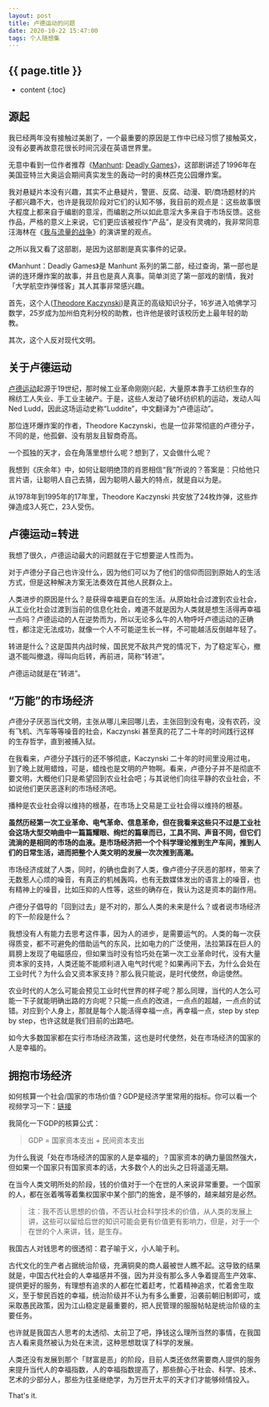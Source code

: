 ```yaml
---
layout: post
title: 卢德运动的问题
date: 2020-10-22 15:47:00
tags: 个人随想集
--- 
```


<h2>{{ page.title }}</h2>

* content
{:toc}


## 源起

我已经两年没有接触过美剧了，一个最重要的原因是工作中已经习惯了接触英文，没有必要再故意花很长时间沉浸在英语世界里。

无意中看到一位作者推荐《<a href="https://coolshell.cn/articles/169.html" target="_blank">Manhunt</a>: <a href="https://spectrumoriginals.com/manhunt-deadly-games" target="_blank">Deadly Games</a>》，这部剧讲述了1996年在美国亚特兰大奥运会期间真实发生的轰动一时的奥林匹克公园爆炸案。

我对悬疑片本没有兴趣，其实不止悬疑片，警匪、反腐、动漫、职/商场题材的片子都兴趣不大，也许是我现阶段对它们的认知不够，我目前的观点是：这些故事很大程度上都来自于编剧的意淫，而编剧之所以如此意淫大多来自于市场反馈。这些作品，严格的意义上来说，它们更应该被视作“产品”，是没有灵魂的，我非常同意汪海林在《<a href="https://www.youtube.com/watch?v=1KKRu0g1cNE" target="_blank">我与流量的战争</a>》的演讲里的观点。

之所以我又看了这部剧，是因为这部剧是真实事件的记录。

《Manhunt：Deadly Games》是 Manhunt 系列的第二部，经过查询，第一部也是讲的连环爆炸案的故事，并且也是真人真事。简单浏览了第一部戏的剧情，我对「大学航空炸弹怪客」其人其事非常感兴趣。

首先，这个人(<a href="https://zhuanlan.zhihu.com/p/77763971" target="_blank">Theodore Kaczynski</a>)是真正的高级知识分子，16岁进入哈佛学习数学，25岁成为加州伯克利分校的助教，也许他是彼时该校历史上最年轻的助教。

其次，这个人反对现代文明。

## 关于卢德运动

<a href="https://en.wikipedia.org/wiki/Luddite" target="_blank">卢德运动</a>起源于19世纪，那时候工业革命刚刚兴起，大量原本靠手工纺织生存的棉纺工人失业、手工业主破产。于是，这些人发动了破坏纺织机的运动，发动人叫Ned Ludd，因此这场运动史称“Luddite”，中文翻译为“卢德运动”。

那位连环爆炸案的作者，Theodore Kaczynski，也是一位非常彻底的卢德分子，不同的是，他孤僻、没有朋友且智商奇高。

一个孤独的天才，会在角落里想什么呢？想到了，又会做什么呢？

我想到《庆余年》中，如何让聪明绝顶的肖恩相信“我”所说的？答案是：只给他只言片语，让聪明人自己去猜，因为聪明人最大的特点，就是自以为是。

从1978年到1995年的17年里，Theodore Kaczynski 共安放了24枚炸弹，这些炸弹造成3人死亡，23人受伤。

## 卢德运动=转进

我想了很久，卢德运动最大的问题就在于它想要逆人性而为。

对于卢德分子自己也许没什么，因为他们可以为了他们的信仰而回到原始人的生活方式，但是这种解决方案无法奏效在其他人民群众上。

人类进步的原因是什么？是获得幸福更自在的生活。从原始社会过渡到农业社会，从工业化社会过渡到当前的信息化社会，难道不就是因为人类就是想生活得再幸福一点吗？卢德运动的人在逆势而为，所以无论多么牛的人物呼吁卢德运动的正确性，都注定无法成功，就像一个人不可能逆生长一样，不可能越活反倒越年轻了。

转进是什么？这是国共内战时候，国民党不敌共产党的情况下，为了稳定军心，撤退不能叫撤退，得叫向后转，再前进，简称“转进”。

卢德运动就是在“转进”。

## “万能”的市场经济

卢德分子厌恶当代文明，主张从哪儿来回哪儿去，主张回到没有电，没有农药，没有飞机、汽车等等噪音的社会，Kaczynski 甚至真的花了二十年的时间践行这样的生存哲学，直到被捕入狱。

在我看来，卢德分子践行的还不够彻底，Kaczynski 二十年的时间里没用过电，到了晚上就用蜡烛，可是，蜡烛也是文明的产物啊。看来，卢德分子并不是彻底不要文明，大概他们只是希望回到农业社会吧；与其说他们向往平静的农业社会，不如说他们更厌恶逐利的市场经济吧。

播种是农业社会得以维持的根基，在市场上交易是工业社会得以维持的根基。

**虽然历经第一次工业革命、电气革命、信息革命，但在我看来这些只不过是工业社会这场大型交响曲中一篇篇耀眼、绚烂的篇章而已，工具不同、声音不同，但它们流淌的是相同的市场的血液。是市场经济把一个个科学理论推到生产车间，推到人们的日常生活，进而把整个人类文明的发展一次次推到高潮。**

市场经济成就了人类，同时，的确也盘剥了人类，像卢德分子厌恶的那样，带来了无数惹人心烦的噪音，有真正的机械轰鸣，也有无数媒体发出的语言上的噪音，也有精神上的噪音，比如压抑的人性等，这些的确存在，我认为这是资本的副作用。

卢德分子倡导的「回到过去」是不对的，那么人类的未来是什么？或者说市场经济的下一阶段是什么？

我想没有人有能力去思考这件事，因为人的进步，是需要运气的。人类的每一次获得质变，都不可避免的借助运气的东风，比如电力的广泛使用，法拉第踩在巨人的肩膀上发现了电磁感应，但如果当时没有恰巧处在第一次工业革命时代，没有大量资本家的支持，人类还能不能顺利进入电气时代呢？如果再问下去，为什么会处在工业时代？为什么会又资本家支持？那么我只能说，是时代使然，命运使然。

农业时代的人怎么可能会预见工业时代世界的样子呢？那么同理，当代的人怎么可能一下子就能明确出路的方向呢？只能一点点的改进，一点点的超越，一点点的试错。对应到个人身上，那就是每个人能活得幸福一点，再幸福一点，step by step by step，也许这就是我们目前的出路吧。

如今大多数国家都在实行市场经济政策，这也是时代使然，处在市场经济的国家的人是幸福的。

## 拥抱市场经济

如何核算一个社会/国家的市场价值？GDP是经济学里常用的指标。你可以看一个视频学习一下：<a href="https://www.youtube.com/watch?v=LPg9fKBRKDk" target="_blank">链接</a>

我简化一下GDP的核算公式：

> GDP = 国家资本支出 + 民间资本支出

为什么我说「处在市场经济的国家的人是幸福的」？国家资本的确力量固然强大，但如果一个国家只有国家资本的话，大多数个人的出头之日将遥遥无期。

在当今人类文明所处的阶段，钱的价值对于一个在世的人来说非常重要。一个国家的人，都在张着嘴等着集权国家中某个部门的施舍，是不够的，越来越穷是必然。

> 注：我不否认思想的价值，不否认社会科学技术的价值，从人类的发展上讲，这些可以留给后世的知识可能会更有价值更有影响力，但是，对于一个在世的个人来讲，钱，是生存。

我国古人对钱思考的很透彻：君子喻于义，小人喻于利。

古代文化的生产者占据统治阶级，充满铜臭的商人最被世人瞧不起。这导致的结果就是，中国古代社会的人幸福感并不强，因为并没有那么多人争着提高生产效率、提供更好的服务，有理想有追求的人都在忙着赶考，忙着精神追求，忙着舍生取义，至于黎民百姓的幸福，统治阶级并不认为有多么重要，沿袭前朝旧制即可，或采取愚民政策，因为江山稳定是最重要的，把人民管理的服服帖帖是统治阶级的主要任务。

也许就是我国古人思考的太透彻、太前卫了吧，挣钱这么理所当然的事情，在我国古人看来竟然被认为处在末流，这种思想耽误了科学的发展。

人类还没有发展到那个「财富是恶」的阶段，目前人类还依然需要商人提供的服务来提升当代人的幸福指数，人的幸福指数提高了，那些醉心于社会、科学、技术、艺术的少部分人，那些为往圣继绝学，为万世开太平的天才们才能够倾情投入。

That's it.